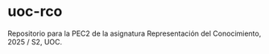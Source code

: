 # uoc-rco
Repositorio para la PEC2 de la asignatura Representación del Conocimiento, 2025 / S2, UOC.
